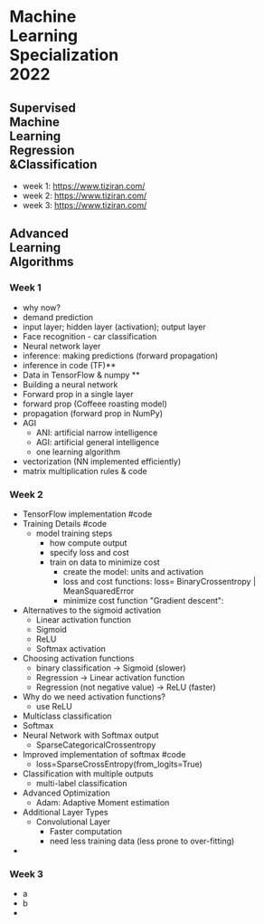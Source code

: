 # Machine <br /> Learning  <br /> Specialization <br /> 2022

## Supervised <br /> Machine<br /> Learning<br />  Regression <br />&Classification

* week 1: https://www.tiziran.com/
* week 2: https://www.tiziran.com/
* week 3: https://www.tiziran.com/

## Advanced <br /> Learning <br /> Algorithms

### Week 1

* why now?
* demand prediction
* input layer; hidden layer (activation); output layer
* Face recognition - car classification 
* Neural network layer
* inference: making predictions (forward propagation)
* inference in code (TF)**
* Data in TensorFlow & numpy **
* Building a neural network
* Forward prop in a single layer
* forward prop (Coffeee roasting model)
* propagation (forward prop in NumPy)
* AGI
	* ANI: artificial narrow intelligence
	* AGI: artificial general intelligence
	* one learning algorithm
* vectorization (NN implemented efficiently)
* matrix multiplication rules & code


### Week 2
* TensorFlow implementation #code
* Training Details #code
	* model training steps
		* how compute output
		* specify loss and cost
		* train on data to minimize cost
			* create the model: units and activation 
			* loss and cost functions: loss= BinaryCrossentropy | MeanSquaredError
			* minimize cost function "Gradient descent":  
* Alternatives to the sigmoid activation 
	* Linear activation function
	* Sigmoid
	* ReLU
	* Softmax activation 
* Choosing activation functions
	* binary classification -> Sigmoid (slower)
	* Regression -> Linear activation function
	* Regression (not negative value) -> ReLU (faster) 
* Why do we need activation functions?
	* use ReLU
* Multiclass classification
* Softmax
* Neural Network with Softmax output
	* SparseCategoricalCrossentropy
* Improved implementation of softmax  #code
	* loss=SparseCrossEntropy(from_logits=True)
* Classification with multiple outputs
	* multi-label classification
* Advanced Optimization
	* Adam: Adaptive Moment estimation 
* Additional Layer Types
	* Convolutional Layer
		* Faster computation
		* need less training data (less prone to over-fitting)
* 

### Week 3
* a
* b
* 
